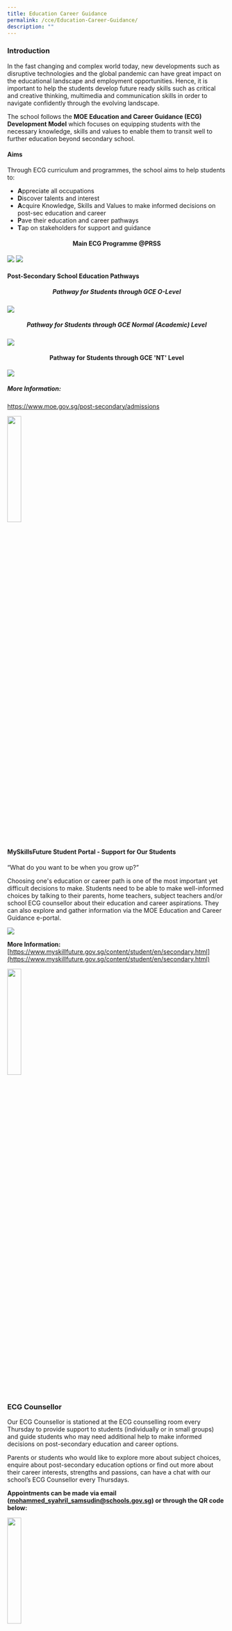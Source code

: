 ```yaml
---
title: Education Career Guidance
permalink: /cce/Education-Career-Guidance/
description: ""
---
```

### Introduction

In the fast changing and complex world today, new developments such as disruptive technologies and the global pandemic can have great impact on the educational landscape and employment opportunities. Hence, it is important to help the students develop future ready skills such as critical and creative thinking, multimedia and communication skills in order to navigate confidently through the evolving landscape.

The school follows the **MOE Education and Career Guidance (ECG) Development Model** which focuses on equipping students with the necessary knowledge, skills and values to enable them to transit well to further education beyond secondary school.

#### Aims

Through ECG curriculum and programmes, the school aims to help students to: 

*   **A**ppreciate all occupations
*   **D**iscover talents and interest
*   **A**cquire Knowledge, Skills and Values to make informed decisions on post-sec education and career  
*   **P**ave their education and career pathways 
*   **T**ap on stakeholders for support and guidance
    
#### <center>Main ECG Programme @PRSS</center>

![](/images/Table%201.jpeg)
![](/images/Table%202.jpeg)

#### Post-Secondary School Education Pathways

##### <center>Pathway for Students through GCE O-Level</center>

![](/images/Pathway%20O%20Level.png)

##### <center>Pathway for Students through GCE Normal (Academic) Level</center>

![](/images/Pathway%20N(A)%20Level.png)

#### <center>Pathway for Students through GCE 'NT' Level</center>

![](/images/Pathway%20N(T)%20Level.png)

##### More Information:
https://www.moe.gov.sg/post-secondary/admissions

<img src="/images/CCE/ECG/ceg_2023_07.png" style="width:25%">

#### MySkillsFuture Student Portal - Support for Our Students

“What do you want to be when you grow up?”

Choosing one's education or career path is one of the most important yet difficult decisions to make. Students need to be able to make well-informed choices by talking to their parents, home teachers, subject teachers and/or school ECG counsellor about their education and career aspirations. They can also explore and gather information via the MOE Education and Career Guidance e-portal.

![](/images/My%20Skills%20Future.png)

**More Information:**  <br>
[https://www.myskillfuture.gov.sg/content/student/en/secondary.html](https://www.myskillfuture.gov.sg/content/student/en/secondary.html)

<img src="/images/QR%20COde%202.png" style="width:25%">

### ECG Counsellor

Our ECG Counsellor is stationed at the ECG counselling room every Thursday to provide support to students (individually or in small groups) and guide students who may need additional help to make informed decisions on post-secondary education and career options.

Parents or students who would like to explore more about subject choices, enquire about post-secondary education options or find out more about their career interests, strengths and passions, can have a chat with our school’s ECG Counsellor every Thursdays.

**Appointments can be made via email ([mohammed\_syahril\_samsudin@schools.gov.sg](mailto:mohammed_syahril_samsudin@schools.gov.sg)) or through the QR code below:**

<img src="/images/QR%20COde%203.png" style="width:25%">
		 
### ECG Talks / Workshops

Regular talks and workshops are conducted by our ECG Counsellor to help students better chart their post-secondary educational pathways so as to work towards an industry of their choice.

![](/images/ECG%20Talk.png)

### Career Awareness Day

PRSS alumni were invited back to share their personal educational journeys and career experiences with their juniors.

![](/images/Career%20Awareness%20(1).png)

##### Learning Journeys to Jurong Island

As part of the STEAM Carnival, selected students were given the rare opportunity to visit Jurong Island to learn more about the petrol-chemical industry.



##### STEAM Carnival Career VR Expo

During the STEAM carnival, all sec 3 students got to explore various STEAM related careers using virtual reality sets to give them a more immersive experience of the various tech-related jobs.

![](/images/CCE/ECG/ceg_2023_02.png)

##### Learning Journeys to Temasek Polytechnic

As part of Camp Conquest and Camp Quest, all graduating students had the opportunity to visit the different schools of Temasek Polytechnics. Students embarked on a tailor made Learning Journey to a school of their interest to find out more about polytechnic courses of their choice.

![](/images/CCE/ECG/ceg_2023_01b.png)